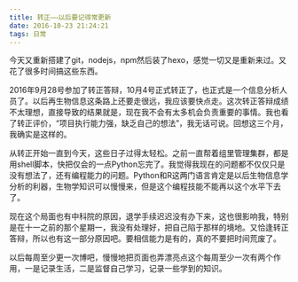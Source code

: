 ```yaml
---
title: 转正——以后要记得常更新
date: 2016-10-23 21:24:21
tags: 日常
---
```


<script>
alert("此页面不存在,返回主页面");
location="https://yangguang8112.github.io/#blog";
</script>

今天又重新搭建了git，nodejs，npm然后装了hexo，感觉一切又是重新来过。又花了很多时间搞这些东西。

2016年9月28号参加了转正答辩，10月4号正式转正了，也正式是一个信息分析人员了。以后再生物信息这条路上还要走很远，我应该要快点走。这次转正答辩成绩不太理想，直接导致的结果就是，现在我不会有太多机会负责重要的事情。我也看了转正评价，“项目执行能力强，缺乏自己的想法”，我无话可说。回想这三个月，我确实是这样的。

从转正开始一直到今天，这些日子过得太轻松。之前一直帮着组里管理集群，都是用shell脚本，快把仅会的一点Python忘完了。我觉得我现在的问题都不仅仅只是没有想法了，还有编程能力的问题。Python和R这两门语言肯定是以后生物信息学分析的利器，生物学知识可以慢慢来，但是这个编程技能不能再以这个水平下去了。

现在这个局面也有中科院的原因，退学手续迟迟没有办下来，这也很影响我，特别是在十一之前的那个星期一，我没有处理好，把自己陷于那样的境地。又恰逢转正答辩，所以也有这一部分原因吧。要相信能力是有的，真的不要把时间荒废了。

以后每周至少更一次博吧，慢慢地把页面也弄漂亮点这个每周至少一次有两个作用，一是记录生活，二是监督自己学习，记录一些学到的知识。
